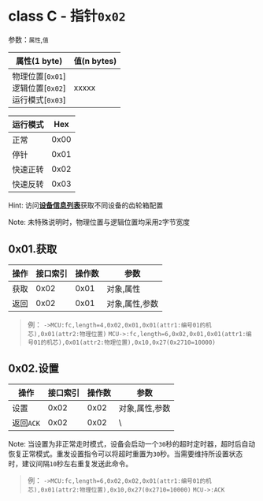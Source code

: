 # class C - 指针`0x02`

参数：`属性`,`值`

| 属性(1 byte)                                             | 值(n bytes) |
| -------------------------------------------------------- | ----------- |
| 物理位置[`0x01`]<br>逻辑位置[`0x02`]<br>运行模式[`0x03`] | xxxxx       |

| 运行模式 | Hex  |
| -------- | ---- |
| 正常     | 0x00 |
| 停针     | 0x01 |
| 快速正转 | 0x02 |
| 快速反转 | 0x03 |



Hint: 访问[**设备信息列表**](#!dev/classC/devices.md)获取不同设备的齿轮箱配置



Note: 未特殊说明时，物理位置与逻辑位置均采用`2`字节宽度



## 0x01.获取

| 操作 | 接口索引 | 操作数  | 参数   |
| ---- | ---- | ---- | ---- |
| 获取 | 0x02 | 0x01 | 对象,属性  |
| 返回 | 0x02 | 0x01 | 对象,属性,参数  |

> 例：
> `->MCU:fc,length=4,0x02,0x01,0x01(attr1:编号01的机芯),0x01(attr2:物理位置)`
> `MCU->:fc,length=6,0x02,0x01,0x01(attr1:编号01的机芯),0x01(attr2:物理位置),0x10,0x27(0x2710=10000)`

## 0x02.设置

| 操作 | 接口索引 | 操作数  | 参数   |
| ---- | ---- | ---- | ---- |
| 设置 | 0x02 | 0x02 | 对象,属性,参数  |
| 返回`ACK` | 0x02 | 0x02 | \  |

Note: 当设置为非正常走时模式，设备会启动一个`30`秒的超时定时器，超时后自动恢复正常模式。重发设置指令可以将超时重置为`30`秒。当需要维持所设置状态时，建议间隔`10`秒左右重复发送此命令。

> 例：
> `->MCU:fc,length=6,0x02,0x02,0x01(attr1:编号01的机芯),0x01(attr2:物理位置),0x10,0x27(0x2710=10000)`
> `MCU->:ACK`
